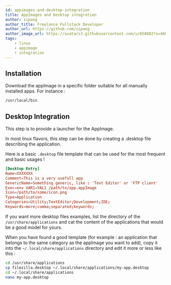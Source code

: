 ```yaml
---
id: appimages-and-desktop-integration
title: AppImages and Desktop integration
author: zipang
author_title: Freelance Fullstack Developer
author_url: https://github.com/zipang
author_image_url: https://avatars3.githubusercontent.com/u/658082?s=460&v=4
tags:
    - linux
    - appimage
    - integration
---
```


## Installation

Download the appImage in a specific folder suitable for all manually installed apps.
For instance :

```bash
/usr/local/bin
```

## Desktop Integration

This step is to provide a launcher for the AppImage.

In most linux flavors, this step can be done by creating a .desktop file describing the application.

Here is a basic `.desktop` file template that can be used for the most frequent and basic usages !

```toml
[Desktop Entry]
Name=XXXXXXX
Comment=This is a very usefull app
GenericName=Something generic, like : 'Text Editor' or 'FTP client'
Exec=env VAR1=VAL1 /path/to/app.appImage
Icon=/path/to/some/icon.png
Type=Application
Categories=Utility;TextEditor;Development;IDE;
Keywords=more;comma;separated;keywords;
```

If you want more desktop files examples, list the directory of the `/usr/share/applications` and cat the content of the applications that would be a good model for yours.

When you have found a good template (for example : an application that belongs to the same category as the appImage you want to add), copy it into the `~/.local/share/applications` directory and edit it more or less like this :

```bash
cd /usr/share/applications
cp filezilla.desktop ~/.local/share/applications/my-app.desktop
cd ~/.local/share/applications
nano my-app.desktop
```
